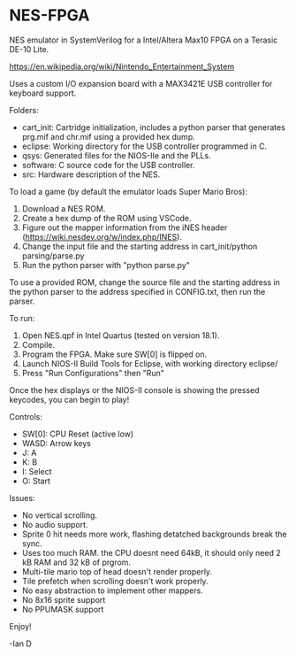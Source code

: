 # NES-FPGA
NES emulator in SystemVerilog for a Intel/Altera Max10 FPGA on a Terasic DE-10 Lite.

https://en.wikipedia.org/wiki/Nintendo_Entertainment_System

Uses a custom I/O expansion board with a MAX3421E USB controller for keyboard support.

Folders:
* cart_init: Cartridge initialization, includes a python parser that generates prg.mif and chr.mif using a provided hex dump.
* eclipse: Working directory for the USB controller programmed in C.
* qsys: Generated files for the NIOS-IIe and the PLLs.
* software: C source code for the USB controller.
* src: Hardware description of the NES.

To load a game (by default the emulator loads Super Mario Bros):
1. Download a NES ROM.
2. Create a hex dump of the ROM using VSCode.
3. Figure out the mapper information from the iNES header (https://wiki.nesdev.org/w/index.php/INES).
4. Change the input file and the starting address in cart_init/python parsing/parse.py
5. Run the python parser with "python parse.py"

To use a provided ROM, change the source file and the starting address in the python parser to the address specified in CONFIG.txt, then run the parser.

To run:
1. Open NES.qpf in Intel Quartus (tested on version 18.1).
2. Compile.
3. Program the FPGA. Make sure SW[0] is flipped on.
5. Launch NIOS-II Build Tools for Eclipse, with working directory eclipse/
6. Press "Run Configurations" then "Run" 

Once the hex displays or the NIOS-II console is showing the pressed keycodes, you can begin to play!

Controls:
- SW[0]: CPU Reset (active low)
- WASD: Arrow keys
- J: A
- K: B
- I: Select
- O: Start

Issues:
- No vertical scrolling.
- No audio support.
- Sprite 0 hit needs more work, flashing detatched backgrounds break the sync.
- Uses too much RAM. the CPU doesnt need 64kB, it should only need 2 kB RAM and 32 kB of prgrom. 
- Multi-tile mario top of head doesn't render properly.
- Tile prefetch when scrolling doesn't work properly.
- No easy abstraction to implement other mappers.
- No 8x16 sprite support
- No PPUMASK support

Enjoy!

-Ian D
